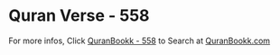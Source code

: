 # Quran Verse - 558 

For more infos, Click [QuranBookk - 558](https://www.quranbookk.com/quran/search?q=558) to Search at [QuranBookk.com](http://quranbookk.com/)